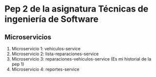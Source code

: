 # Pep 2 de la asignatura Técnicas de ingeniería de Software

## Microservicios

1. Microservicio 1: vehiculos-service
2. Microservicio 2: lista-reparaciones-service
3. Microservicio 3: reparaciones-vehiculos-service (Es mi historial de la pep 1)
4. Microservicio 4: reportes-service



